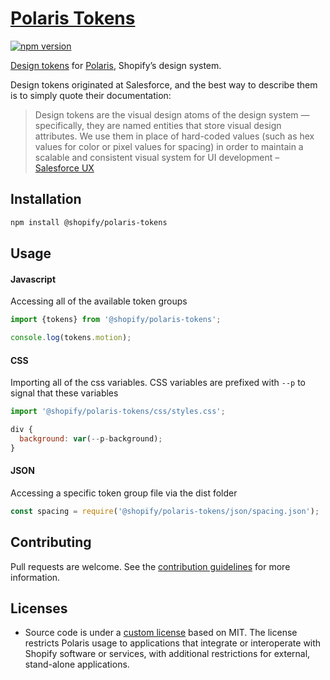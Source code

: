 # [Polaris Tokens](https://polaris.shopify.com/tokens/getting-started-with-tokens)

[![npm version](https://img.shields.io/npm/v/@shopify/polaris-tokens.svg?style=flat)](https://www.npmjs.com/package/@shopify/polaris-tokens)

[Design tokens](https://medium.com/eightshapes-llc/tokens-in-design-systems-25dd82d58421) for [Polaris](https://polaris.shopify.com), Shopify’s design system.

Design tokens originated at Salesforce, and the best way to describe them is to simply quote their documentation:

> Design tokens are the visual design atoms of the design system — specifically, they are named entities that store visual design attributes. We use them in place of hard-coded values (such as hex values for color or pixel values for spacing) in order to maintain a scalable and consistent visual system for UI development – [Salesforce UX](https://www.lightningdesignsystem.com/design-tokens/)

## Installation

```bash
npm install @shopify/polaris-tokens
```

## Usage

#### Javascript

Accessing all of the available token groups

```js
import {tokens} from '@shopify/polaris-tokens';

console.log(tokens.motion);
```

#### CSS

Importing all of the css variables. CSS variables are prefixed with `--p` to signal that these variables

```js
import '@shopify/polaris-tokens/css/styles.css';

div {
  background: var(--p-background);
}
```

#### JSON

Accessing a specific token group file via the dist folder

```js
const spacing = require('@shopify/polaris-tokens/json/spacing.json');
```

## Contributing

Pull requests are welcome. See the [contribution guidelines](https://github.com/Shopify/polaris/blob/main/.github/CONTRIBUTING.md) for more information.

## Licenses

- Source code is under a [custom license](https://github.com/Shopify/polaris/blob/main/LICENSE.md) based on MIT. The license restricts Polaris usage to applications that integrate or interoperate with Shopify software or services, with additional restrictions for external, stand-alone applications.
